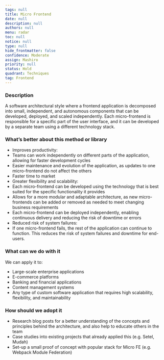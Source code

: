 ```yaml
---
tags: null
title: Micro Frontend
date: null
description: null
authors: null
menu: radar
toc: null
notice: null
type: null
hide_frontmatter: false
confidence: Moderate
assign: Mashiro
priority: null
status: Hold
quadrant: Techniques
tag: Frontend
---
```


<!-- table_of_contents 4327fa00-7e15-4800-baec-35e37231fe82 -->

### Description

A software architectural style where a frontend application is decomposed into small, independent, and autonomous components that can be developed, deployed, and scaled independently. Each micro-frontend is responsible for a specific part of the user interface, and it can be developed by a separate team using a different technology stack.

### What’s better about this method or library

* Improves productivity: 
* Teams can work independently on different parts of the application, allowing for faster development cycles
* Easier maintenance and evolution of the application, as updates to one micro-frontend do not affect the others
* Faster time to market
* Greater flexibility and scalability: 
* Each micro-frontend can be developed using the technology that is best suited for the specific functionality it provides
* Allows for a more modular and adaptable architecture, as new micro-frontends can be added or removed as needed to meet changing business requirements
* Each micro-frontend can be deployed independently, enabling continuous delivery and reducing the risk of downtime or errors
* Reduced risk of system failures: 
* If one micro-frontend fails, the rest of the application can continue to function. This reduces the risk of system failures and downtime for end-users.

### What can we do with it

We can apply it to:

* Large-scale enterprise applications
* E-commerce platforms
* Banking and financial applications
* Content management systems
* Any type of custom software application that requires high scalability, flexibility, and maintainability

### How should we adopt it

* Research blog posts for a better understanding of the concepts and principles behind the architecture, and also help to educate others in the team
* Case studies into existing projects that already applied this (e.g. Setel, Mudah)
* Set-up a small proof of concept with popular stack for Micro FE (e.g. Webpack Module Federation)

<!-- child_database e05d3247-0cbe-413b-a43a-3dc4b9bc8c96 -->
